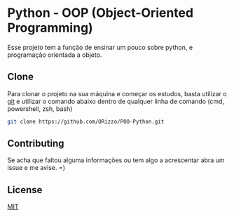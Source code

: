 # Python - OOP (Object-Oriented Programming)

Esse projeto tem a função de ensinar um pouco sobre python, e programação orientada a objeto.

## Clone

Para clonar o projeto na sua máquina e começar os estudos, basta utilizar o [git](https://git-scm.com/downloads) e utilizar o comando abaixo dentro de qualquer linha de comando (cmd, powershell, zsh, bash)

```bash
git clone https://github.com/ORizzo/POO-Python.git
```
## Contributing

Se acha que faltou alguma informações ou tem algo a acrescentar abra um issue e me avise. =)

## License

[MIT](https://choosealicense.com/licenses/mit/)
